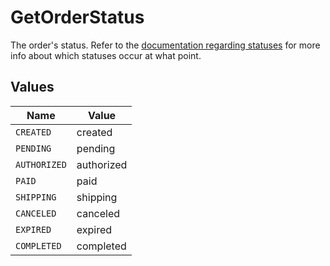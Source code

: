 # GetOrderStatus

The order's status. Refer to the [documentation regarding statuses](order-status-changes) for more info about
which statuses occur at what point.


## Values

| Name         | Value        |
| ------------ | ------------ |
| `CREATED`    | created      |
| `PENDING`    | pending      |
| `AUTHORIZED` | authorized   |
| `PAID`       | paid         |
| `SHIPPING`   | shipping     |
| `CANCELED`   | canceled     |
| `EXPIRED`    | expired      |
| `COMPLETED`  | completed    |